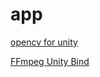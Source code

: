 # app

[opencv for unity](https://github.com/EnoxSoftware/OpenCVForUnity)

[FFmpeg Unity Bind](https://assetstore.unity.com/packages/tools/video/ffmpeg-unity-bind-93622)